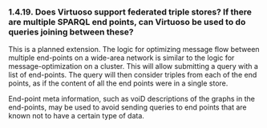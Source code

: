 <div>

<div>

<div>

<div>

### 1.4.19. Does Virtuoso support federated triple stores? If there are multiple SPARQL end points, can Virtuoso be used to do queries joining between these?

</div>

</div>

</div>

This is a planned extension. The logic for optimizing message flow
between multiple end-points on a wide-area network is similar to the
logic for message-optimization on a cluster. This will allow submitting
a query with a list of end-points. The query will then consider triples
from each of the end points, as if the content of all the end points
were in a single store.

End-point meta information, such as voiD descriptions of the graphs in
the end-points, may be used to avoid sending queries to end points that
are known not to have a certain type of data.

</div>
